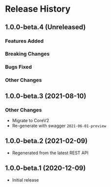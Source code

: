 # Release History

## 1.0.0-beta.4 (Unreleased)

### Features Added

### Breaking Changes

### Bugs Fixed

### Other Changes

## 1.0.0-beta.3 (2021-08-10)

### Other Changes

- Migrate to CoreV2
- Re-generate with swagger `2021-06-01-preview`

## 1.0.0-beta.2 (2021-02-09)

- Regenerated from the latest REST API

## 1.0.0-beta.1 (2020-12-09)

- Initial release
